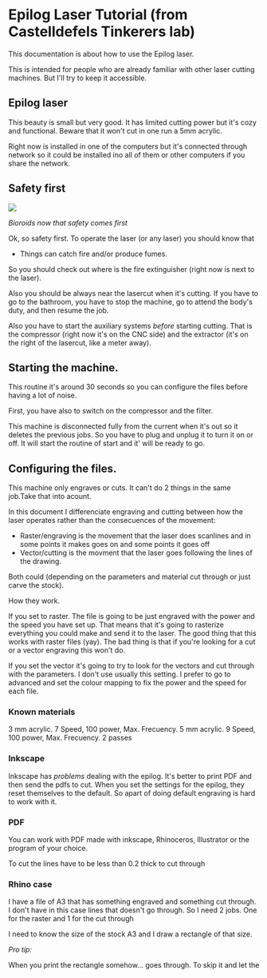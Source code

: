 # Epilog Laser Tutorial (from Castelldefels Tinkerers lab)

This documentation is about how to use the Epilog laser. 

This is intended for people who are already familiar with other laser cutting machines. But I'll try to keep it accessible. 

## Epilog laser 

This beauty is small but very good. It has limited cutting power but it's cozy and functional. Beware that it won't cut in one run a 5mm acrylic. 

Right now is installed in one of the computers but it's connected through network so it could be installed ino all of them or other computers if you share the network. 

## Safety first

![](https://netrunnerdb.com/card_image//large/09044.jpg)

_Bioroids now that safety comes first_

Ok, so safety first. To operate the laser (or any laser) you should know that

* Things can catch fire and/or produce fumes.

So you should check out where is the fire extinguisher (right now is next to the laser). 

Also you should be always near the lasercut when it's cutting. If you have to go to the bathroom, you have to stop the machine, go to attend the body's duty, and then resume the job. 

Also you have to start the auxiliary systems _before_ starting cutting. That is the compressor (right now it's on the CNC side) and the extractor (it's on the right of the lasercut, like a meter away). 

## Starting the machine. 

This routine it's around 30 seconds so you can configure the files before having a lot of noise. 

First, you have also to switch on the compressor and the filter. 


This machine is disconnected fully from the current when it's out so it deletes the previous jobs. So you have to plug and unplug it to turn it on or off. It will start the routine of start and it' will be ready to go. 


## Configuring the files. 

This machine only engraves or cuts. It can't do 2 things in the same job.Take that into acount. 

In this document I differenciate engraving and cutting between how the laser operates rather than the consecuences of the movement:

* Raster/engraving is the movement that the laser does scanlines and in some points it makes goes on and some points it goes off
* Vector/cutting is the movment that the laser goes following the lines of the drawing. 

Both could (depending on the parameters and material cut through or just carve the stock). 

How they work. 

If you set to raster. The file is going to be just engraved with the power and the speed you have set up. That means that it's going to rasterize everything you could make and send it to the laser. The good thing that this works with raster files (yay). The bad thing is that if you're looking for a cut or a vector engraving this won't do. 

If you set the vector it's going to try to look for the vectors and cut through with the parameters. I don't use usually this setting. I prefer to go to advanced and set the colour mapping to fix the power and the speed for each file. 

### Known materials 

3 mm acrylic. 7 Speed, 100 power, Max. Frecuency. 
5 mm acrylic. 9 Speed, 100 power, Max. Frecuency. 2 passes

### Inkscape 

Inkscape has _problems_ dealing with the epilog. It's better to print PDF and then send the pdfs to cut. When you set the settings for the epilog, they reset themselves to the default. So apart of doing default engraving is hard to work with it. 

### PDF 

You can work with PDF made with inkscape, Rhinoceros, Illustrator or the program of your choice. 

To cut the lines have to be less than 0.2 thick to cut through

### Rhino case 

I have a file of A3 that has something engraved and something cut through. I don't have in this case lines that doesn't go through. So I need 2 jobs. One for the raster and 1 for the cut through 

I need to know the size of the stock A3 and I draw a rectangle of that size. 

_Pro tip:_

When you print the rectangle somehow... goes through. To skip it and let the 





